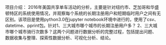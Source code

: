 项目介绍：
2016年美国共享单车活动的分析，主要是针对纽约市、芝加哥和华盛顿特区的系统使用情况，并观察每个系统的长期注册用户和短期临时用户之间有无区别。该项目是使用python3.0在jupyter notebook环境中进行的，使用了csv、datetime、pprint包。针对1、三大城市哪个城市的长期注册用户多？ 2、三大城市哪个城市骑行次数多？这两个问题进行数据分析的完整过程，包括提出问题、 数据收集与整理、探索性数据分析、可视化分析、结论。